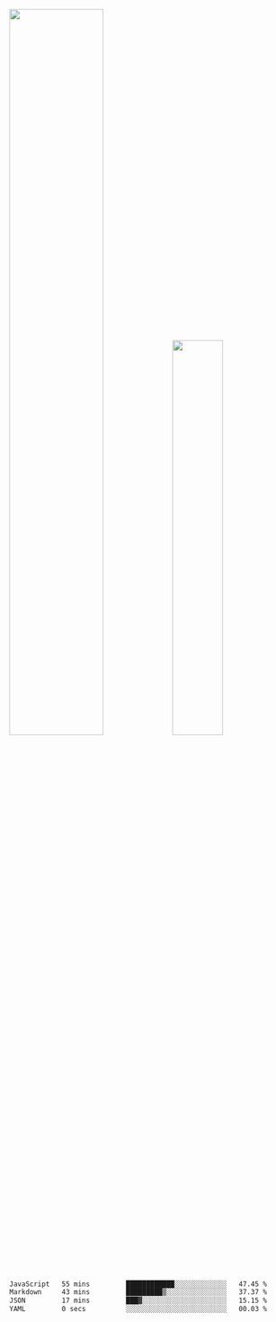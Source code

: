 <img align="" width="57.5%" src="https://github-readme-stats.vercel.app/api?username=Dream4ever&hide_title=true&hide_border=true&count_private=true&show_icons=true&include_all_commits=true&line_height=21" /><img align="" width="42.4%" src="https://github-readme-stats.vercel.app/api/top-langs/?username=Dream4ever&hide_title=true&count_private=true&show_icons=true&langs_count=6&hide_border=true&layout=compact" />

<!--START_SECTION:waka-->

```txt
JavaScript   55 mins         ████████████░░░░░░░░░░░░░   47.45 %
Markdown     43 mins         █████████▒░░░░░░░░░░░░░░░   37.37 %
JSON         17 mins         ███▓░░░░░░░░░░░░░░░░░░░░░   15.15 %
YAML         0 secs          ░░░░░░░░░░░░░░░░░░░░░░░░░   00.03 %
```

<!--END_SECTION:waka-->
